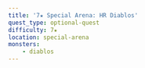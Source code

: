 ```yaml
---
title: '7★ Special Arena: HR Diablos'
quest_type: optional-quest
difficulty: 7★
location: special-arena
monsters:
    - diablos
---
```

